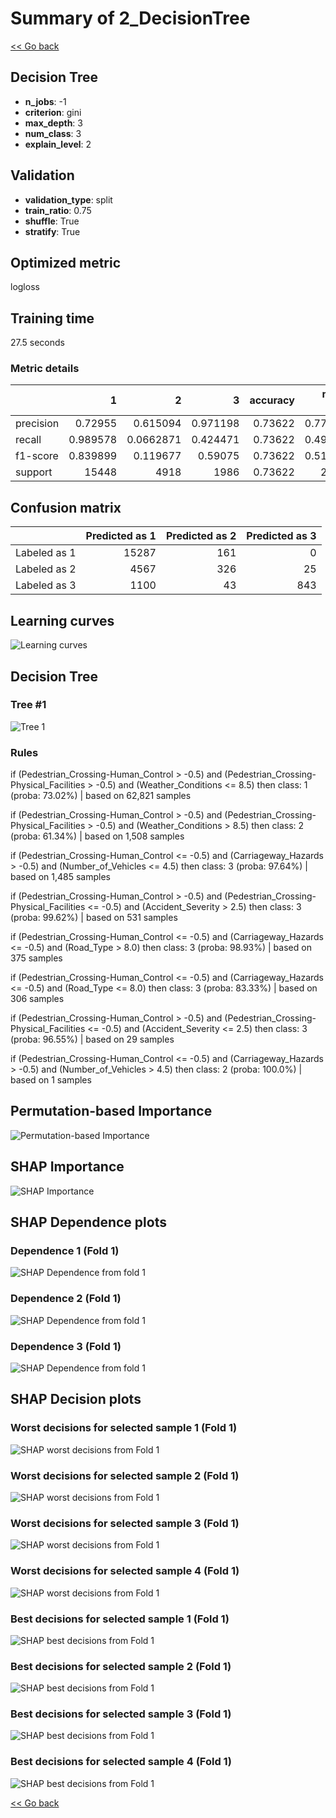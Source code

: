 # Summary of 2_DecisionTree

[<< Go back](../README.md)


## Decision Tree
- **n_jobs**: -1
- **criterion**: gini
- **max_depth**: 3
- **num_class**: 3
- **explain_level**: 2

## Validation
 - **validation_type**: split
 - **train_ratio**: 0.75
 - **shuffle**: True
 - **stratify**: True

## Optimized metric
logloss

## Training time

27.5 seconds

### Metric details
|           |            1 |            2 |           3 |   accuracy |    macro avg |   weighted avg |   logloss |
|:----------|-------------:|-------------:|------------:|-----------:|-------------:|---------------:|----------:|
| precision |     0.72955  |    0.615094  |    0.971198 |    0.73622 |     0.771948 |       0.725838 |  0.697166 |
| recall    |     0.989578 |    0.0662871 |    0.424471 |    0.73622 |     0.493445 |       0.73622  |  0.697166 |
| f1-score  |     0.839899 |    0.119677  |    0.59075  |    0.73622 |     0.516775 |       0.659295 |  0.697166 |
| support   | 15448        | 4918         | 1986        |    0.73622 | 22352        |   22352        |  0.697166 |


## Confusion matrix
|              |   Predicted as 1 |   Predicted as 2 |   Predicted as 3 |
|:-------------|-----------------:|-----------------:|-----------------:|
| Labeled as 1 |            15287 |              161 |                0 |
| Labeled as 2 |             4567 |              326 |               25 |
| Labeled as 3 |             1100 |               43 |              843 |

## Learning curves
![Learning curves](learning_curves.png)

## Decision Tree 

### Tree #1
![Tree 1](learner_fold_0_tree.svg)

### Rules

if (Pedestrian_Crossing-Human_Control > -0.5) and (Pedestrian_Crossing-Physical_Facilities > -0.5) and (Weather_Conditions <= 8.5) then class: 1 (proba: 73.02%) | based on 62,821 samples

if (Pedestrian_Crossing-Human_Control > -0.5) and (Pedestrian_Crossing-Physical_Facilities > -0.5) and (Weather_Conditions > 8.5) then class: 2 (proba: 61.34%) | based on 1,508 samples

if (Pedestrian_Crossing-Human_Control <= -0.5) and (Carriageway_Hazards > -0.5) and (Number_of_Vehicles <= 4.5) then class: 3 (proba: 97.64%) | based on 1,485 samples

if (Pedestrian_Crossing-Human_Control > -0.5) and (Pedestrian_Crossing-Physical_Facilities <= -0.5) and (Accident_Severity > 2.5) then class: 3 (proba: 99.62%) | based on 531 samples

if (Pedestrian_Crossing-Human_Control <= -0.5) and (Carriageway_Hazards <= -0.5) and (Road_Type > 8.0) then class: 3 (proba: 98.93%) | based on 375 samples

if (Pedestrian_Crossing-Human_Control <= -0.5) and (Carriageway_Hazards <= -0.5) and (Road_Type <= 8.0) then class: 3 (proba: 83.33%) | based on 306 samples

if (Pedestrian_Crossing-Human_Control > -0.5) and (Pedestrian_Crossing-Physical_Facilities <= -0.5) and (Accident_Severity <= 2.5) then class: 3 (proba: 96.55%) | based on 29 samples

if (Pedestrian_Crossing-Human_Control <= -0.5) and (Carriageway_Hazards > -0.5) and (Number_of_Vehicles > 4.5) then class: 2 (proba: 100.0%) | based on 1 samples





## Permutation-based Importance
![Permutation-based Importance](permutation_importance.png)

## SHAP Importance
![SHAP Importance](shap_importance.png)

## SHAP Dependence plots

### Dependence 1 (Fold 1)
![SHAP Dependence from fold 1](learner_fold_0_shap_dependence_class_1.png)
### Dependence 2 (Fold 1)
![SHAP Dependence from fold 1](learner_fold_0_shap_dependence_class_2.png)
### Dependence 3 (Fold 1)
![SHAP Dependence from fold 1](learner_fold_0_shap_dependence_class_3.png)

## SHAP Decision plots

### Worst decisions for selected sample 1 (Fold 1)
![SHAP worst decisions from Fold 1](learner_fold_0_sample_0_worst_decisions.png)
### Worst decisions for selected sample 2 (Fold 1)
![SHAP worst decisions from Fold 1](learner_fold_0_sample_1_worst_decisions.png)
### Worst decisions for selected sample 3 (Fold 1)
![SHAP worst decisions from Fold 1](learner_fold_0_sample_2_worst_decisions.png)
### Worst decisions for selected sample 4 (Fold 1)
![SHAP worst decisions from Fold 1](learner_fold_0_sample_3_worst_decisions.png)
### Best decisions for selected sample 1 (Fold 1)
![SHAP best decisions from Fold 1](learner_fold_0_sample_0_best_decisions.png)
### Best decisions for selected sample 2 (Fold 1)
![SHAP best decisions from Fold 1](learner_fold_0_sample_1_best_decisions.png)
### Best decisions for selected sample 3 (Fold 1)
![SHAP best decisions from Fold 1](learner_fold_0_sample_2_best_decisions.png)
### Best decisions for selected sample 4 (Fold 1)
![SHAP best decisions from Fold 1](learner_fold_0_sample_3_best_decisions.png)

[<< Go back](../README.md)
